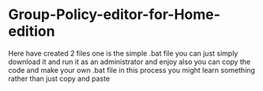 # Group-Policy-editor-for-Home-edition

Here have created 2 files one is the simple .bat file you can just simply download it and run it as an administrator and enjoy
also you can copy the code and make your own .bat file in this process you might learn something rather than just copy and paste
